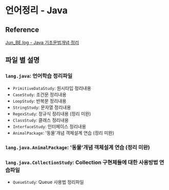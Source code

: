 # 언어정리 - Java

## Reference
[Jun_BE.log - Java 기초문법개념 정리](https://velog.io/@rlafbf222/JAVA-%EA%B8%B0%EC%B4%88-%EB%AC%B8%EB%B2%95-%EA%B0%9C%EB%85%90-%EC%A0%95%EB%A6%AC)

## 파일 별 설명

### `lang.java`: 언어학습 정리파일
- `PrimitiveDataStudy`: 원시타입 정리내용
- `CaseStudy`: 조건문 정리내용
- `LoopStudy`: 반복문 정리내용
- `StringStudy`: 문자열 정리내용
- `RegexStudy`: 정규식 정리내용 (정리 미완)
- `ClassStudy`: 클래스 정리내용
- `InterfaceStudy`: 인터페이스 정리내용
- `AnimalPackage`: '동물'개념 객체설계 연습 (정리 미완)
### `lang.java.AnimalPackage`: '동물'개념 객체설계 연습 (정리 미완)
### `lang.java.CollectionStudy`: Collection 구현체들에 대한 사용방법 연습파일
- `QueueStudy`: Queue 사용법 정리파일